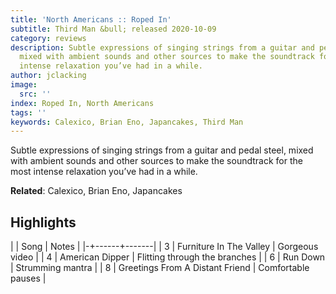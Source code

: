 ```yaml
---
title: 'North Americans :: Roped In'
subtitle: Third Man &bull; released 2020-10-09
category: reviews
description: Subtle expressions of singing strings from a guitar and pedal steel,
  mixed with ambient sounds and other sources to make the soundtrack for the most
  intense relaxation you’ve had in a while.
author: jclacking
image:
  src: ''
index: Roped In, North Americans
tags: ''
keywords: Calexico, Brian Eno, Japancakes, Third Man
---
```

Subtle expressions of singing strings from a guitar and pedal steel, mixed with ambient sounds and other sources to make the soundtrack for the most intense relaxation you’ve had in a while.<!--more-->

**Related**: Calexico, Brian Eno, Japancakes

## Highlights

| | Song | Notes |
|-+------+-------|
| 3 | Furniture In The Valley | Gorgeous video |
| 4 | American Dipper | Flitting through the branches |
| 6 | Run Down | Strumming mantra |
| 8 | Greetings From A Distant Friend | Comfortable pauses |


